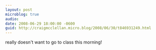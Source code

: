 ```yaml
---
layout: post
microblog: true
audio: 
date: 2008-06-29 18:00:00 -0600
guid: http://craigmcclellan.micro.blog/2008/06/30/t846931249.html
---
```

really doesn't want to go to class this morning!
